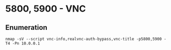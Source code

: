 # 5800, 5900 - VNC

## Enumeration

```
nmap -sV --script vnc-info,realvnc-auth-bypass,vnc-title -p5800,5900 -T4 -Pn 10.0.0.1
```

